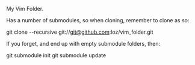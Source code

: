 My Vim Folder.

Has a number of submodules, so when cloning, remember to clone as so:

  git clone --recursive git://git@github.com:loz/vim_folder.git

If you forget, and end up with empty submodule folders, then:

  git submodule init
  git submodule update
